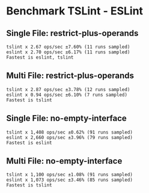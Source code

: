 # Benchmark TSLint - ESLint

## Single File: restrict-plus-operands

```
tslint x 2.67 ops/sec ±7.60% (11 runs sampled)
eslint x 2.70 ops/sec ±6.17% (11 runs sampled)
Fastest is eslint, tslint
```

## Multi File: restrict-plus-operands

```
tslint x 2.87 ops/sec ±3.78% (12 runs sampled)
eslint x 0.94 ops/sec ±6.10% (7 runs sampled)
Fastest is tslint
```

## Single File: no-empty-interface

```
tslint x 1,408 ops/sec ±0.62% (91 runs sampled)
eslint x 2,660 ops/sec ±3.96% (79 runs sampled)
Fastest is eslint
```

## Multi File: no-empty-interface

```
tslint x 1,100 ops/sec ±1.08% (91 runs sampled)
eslint x 1,073 ops/sec ±3.46% (85 runs sampled)
Fastest is tslint
```
